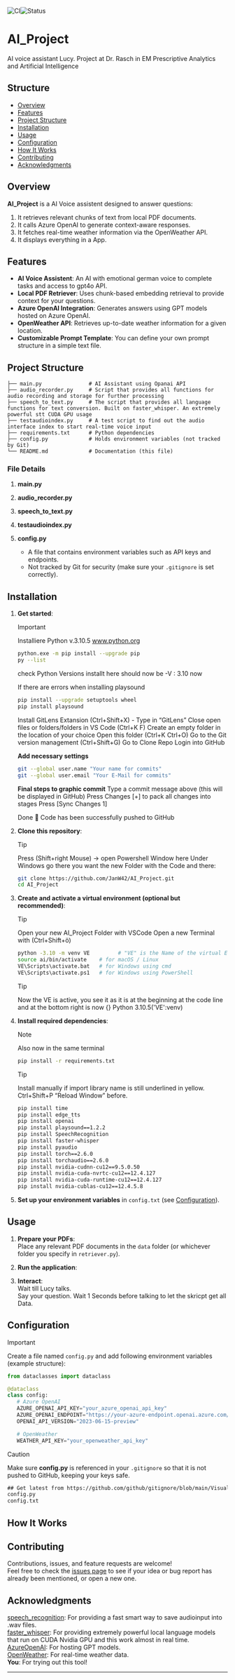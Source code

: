 ![CI](https://pypi-camo.freetls.fastly.net/186d79cdee29d06b107a999e2d8c8611121e160f/68747470733a2f2f6769746875622e636f6d2f5359535452414e2f6661737465722d776869737065722f776f726b666c6f77732f43492f62616467652e737667)![Status](https://pypi-camo.freetls.fastly.net/5d2da640fa2fb42f1cab6f8bf77084d0e539d17f/68747470733a2f2f696d672e736869656c64732e696f2f707970692f7374617475732f5370656563685265636f676e6974696f6e2e737667)

# AI_Project

AI voice assistant Lucy. Project at Dr. Rasch in EM Prescriptive Analytics and Artificial Intelligence

## Structure
- [Overview](#overview)
- [Features](#features)
- [Project Structure](#project-structure)
- [Installation](#installation)
- [Usage](#usage)
- [Configuration](#configuration)
- [How It Works](#how-it-works)
- [Contributing](#contributing)
- [Acknowledgments](#acknowledgments)

## Overview

**AI_Project** is a AI Voice assistent designed to answer questions:
1. It retrieves relevant chunks of text from local PDF documents.
2. It calls Azure OpenAI to generate context-aware responses.
3. It fetches real-time weather information via the OpenWeather API.
4. It displays everything in a App.

## Features

- **AI Voice Assistent**: An AI with emotional german voice to complete tasks and access to gpt4o API.
- **Local PDF Retriever**: Uses chunk-based embedding retrieval to provide context for your questions.
- **Azure OpenAI Integration**: Generates answers using GPT models hosted on Azure OpenAI.
- **OpenWeather API**: Retrieves up-to-date weather information for a given location.
- **Customizable Prompt Template**: You can define your own prompt structure in a simple text file.

## Project Structure

```plaintext
├── main.py               # AI Assistant using Opanai API
├── audio_recorder.py     # Script that provides all functions for audio recording and storage for further processing
├── speech_to_text.py     # The script that provides all language functions for text conversion. Built on faster_whisper. An extremely powerful stt CUDA GPU usage
├── testaudioindex.py     # A test script to find out the audio interface index to start real-time voice input
├── requirements.txt      # Python dependencies
├── config.py             # Holds environment variables (not tracked by Git)
└── README.md             # Documentation (this file)
```

### File Details

1. **main.py**  
  
2. **audio_recorder.py**  

3. **speech_to_text.py**  

4. **testaudioindex.py**  

5. **config.py**  
   - A file that contains environment variables such as API keys and endpoints.  
   - Not tracked by Git for security (make sure your `.gitignore` is set correctly).

## Installation
1. **Get started**:
   > [!IMPORTANT]
   > Installiere Python v.3.10.5 www.python.org
    
   ```bash
   python.exe -m pip install --upgrade pip
   py --list
   ```
   check Python Versions installt here should now be -V : 3.10 now
 

   If there are errors when installing playsound
   ```bash
   pip install --upgrade setuptools wheel
   pip install playsound
   ```

   Install GitLens Extansion (Ctrl+Shift+X) - Type in “GitLens”
   Close open files or folders/folders in VS Code (Ctrl+K F)
   Create an empty folder in the location of your choice
   Open this folder (Ctrl+K Ctrl+O)
   Go to the Git version management (Ctrl+Shift+G)
   Go to Clone Repo
   Login into GitHub

   **Add necessary settings**
   ```bash
   git --global user.name "Your name for commits"
   git --global user.email "Your E-Mail for commits"
   ```
   **Final steps to graphic commit**
   Type a commit message above (this will be displayed in GitHub)
   Press Changes [+] to pack all changes into stages
   Press [Sync Changes 1]
   
   Done :rocket: Code has been successfully pushed to GitHub

2. **Clone this repository**:
   > [!TIP]
   > Press (Shift+right Mouse) -> open Powershell Window here
   > Under Windows go there you want the new Folder with the Code and there:

    ```bash
    git clone https://github.com/JanW42/AI_Project.git
    cd AI_Project
    ```

3. **Create and activate a virtual environment (optional but recommended)**:
   > [!TIP]
   > Open your new AI_Project Folder with VSCode
   > Open a new Terminal with (Ctrl+Shift+ö)

    ```bash
    python -3.10 -m venv VE         # "VE" is the Name of the virtual Environment
    source ai/bin/activate    # for macOS / Linux
    VE\Scripts\activate.bat   # for Windows using cmd
    VE\Scripts\activate.ps1   # for Windows using PowerShell
    ```

   > [!TIP]
   > Now the VE is active, you see it as it is at the beginning at the code line and
   > at the bottom right is now {} Python 3.10.5('VE':venv)

4. **Install required dependencies**:
   > [!NOTE]
   > Also now in the same terminal

    ```bash
    pip install -r requirements.txt
    ```

   > [!TIP]
   > Install manually if import library name is still underlined in yellow.
   > Ctrl+Shift+P “Reload Window” before.

   ```bash
   pip install time
   pip install edge_tts
   pip install openai
   pip install playsound==1.2.2
   pip install SpeechRecognition
   pip install faster-whisper
   pip install pyaudio
   pip install torch==2.6.0
   pip install torchaudio==2.6.0
   pip install nvidia-cudnn-cu12==9.5.0.50
   pip install nvidia-cuda-nvrtc-cu12==12.4.127
   pip install nvidia-cuda-runtime-cu12==12.4.127
   pip install nvidia-cublas-cu12==12.4.5.8
   ```
5. **Set up your environment variables** in `config.txt` (see [Configuration](#configuration)).

## Usage

1. **Prepare your PDFs**:  
   Place any relevant PDF documents in the `data` folder (or whichever folder you specify in `retriever.py`).

2. **Run the application**:
   
3. **Interact**:  
   Wait till Lucy talks.  
   Say your question. Wait 1 Seconds before talking to let the skricpt get all Data.  

## Configuration
> [!IMPORTANT]
> Create a file named `config.py` and add following environment variables (example structure):

```python
from dataclasses import dataclass

@dataclass
class config:
   # Azure OpenAI
   AZURE_OPENAI_API_KEY="your_azure_openai_api_key"
   AZURE_OPENAI_ENDPOINT="https://your-azure-endpoint.openai.azure.com/"
   OPENAI_API_VERSION="2023-06-15-preview"

   # OpenWeather
   WEATHER_API_KEY="your_openweather_api_key"
```

> [!CAUTION]
> Make sure **config.py** is referenced in your `.gitignore` so that it is not pushed to GitHub, keeping your keys safe.

```txt
## Get latest from https://github.com/github/gitignore/blob/main/VisualStudio.gitignore
config.py
config.txt
```

## How It Works

## Contributing

Contributions, issues, and feature requests are welcome!  
Feel free to check the [issues page](../../issues) to see if your idea or bug report has already been mentioned, or open a new one.

## Acknowledgments

[speech_recognition](https://github.com/Uberi/speech_recognition): For providing a fast smart way to save audioinput into .wav files.  
[faster_whisper](https://github.com/OpenNMT/CTranslate2/): For providing extremely powerful local language models that run on CUDA Nvidia GPU and this work almost in real time.
[AzureOpenAI](https://github.com/openai/openai-python/tree/main): For hosting GPT models.  
[OpenWeather](https://github.com/openweathermap): For real-time weather data.  
**You**: For trying out this tool!

---
